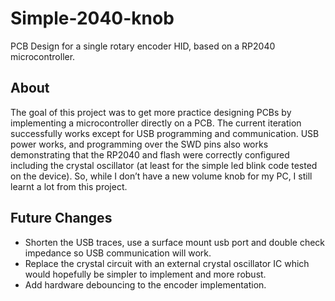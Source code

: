 # Simple-2040-knob
 PCB Design for a single rotary encoder HID, based on a RP2040 microcontroller.

## About
The goal of this project was to get more practice designing PCBs by implementing a microcontroller directly on a PCB. The current iteration successfully works except for USB programming and communication. USB power works, and programming over the SWD pins also works demonstrating that the RP2040 and flash were correctly configured including the crystal oscillator (at least for the simple led blink code tested on the device). So, while I don’t have a new volume knob for my PC, I still learnt a lot from this project.

## Future Changes
*	Shorten the USB traces, use a surface mount usb port and double check impedance so USB communication will work.
*	Replace the crystal circuit with an external crystal oscillator IC which would hopefully be simpler to implement and more robust.
*	Add hardware debouncing to the encoder implementation.
